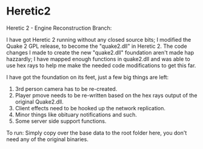 # Heretic2

Heretic 2 - Engine Reconstruction Branch:

I have got Heretic 2 running without any closed source bits; I modified the Quake 2 GPL release, to become the "quake2.dll" in Heretic 2. The code changes I made to create the new "quake2.dll" foundation aren't made hap hazzardly; I have mapped enough functions in quake2.dll and was able to use hex rays to help me make the needed code modifications to get this far.

I have got the foundation on its feet, just a few big things are left:

1) 3rd person camera has to be re-created.
2) Player pmove needs to be re-written based on the hex rays output of﻿ the original Quake2.dll.
3) Client effects need to be hooked up the network replication.
4) Minor things like obituary notifications and such.
5) Some server side support functions.

To run:
Simply copy over the base data to the root folder here, you don't need any of the original binaries. 
